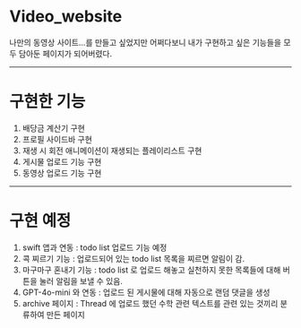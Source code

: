 # Video_website
나만의 동영상 사이트...를 만들고 싶었지만 어쩌다보니 내가 구현하고 싶은 기능들을 모두 담아둔 페이지가 되어버렸다.

---
# 구현한 기능
1. 배당금 계산기 구현
2. 프로필 사이드바 구현
3. 재생 시 회전 애니메이션이 재생되는 플레이리스트 구현
4. 게시물 업로드 기능 구현
5. 동영상 업로드 기능 구현
---
# 구현 예정
1. swift 앱과 연동 : todo list 업로드 기능 예정
2. 콕 찌르기 기능 : 업로드되어 있는 todo list 목록을 찌르면 알림이 감.
3. 마구마구 혼내기 기능 : todo list 로 업로드 해놓고 실천하지 못한 목록들에 대해 버튼을 눌러 알림을 보낼 수 있음.
4. GPT-4o-mini 와 연동 : 업로드 된 게시물에 대해 자동으로 랜덤 댓글을 생성
5. archive 페이지 : Thread 에 업로드 했던 수학 관련 텍스트를 관련 있는 것끼리 분류하여 만든 페이지
